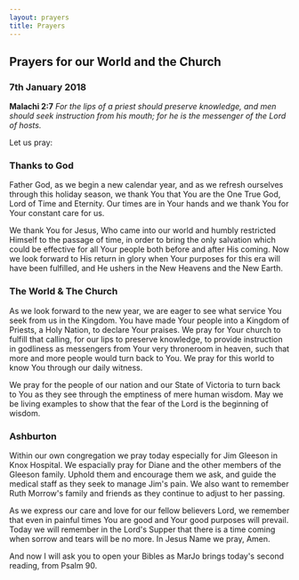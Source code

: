 ```yaml
---
layout: prayers
title: Prayers
---
```

## Prayers for our World and the Church 
### 7th January 2018

__Malachi 2:7__ _For the lips of a priest should preserve knowledge, and men should seek instruction from his mouth; for he is the messenger of the Lord of hosts._

Let us pray:

### Thanks to God
Father God, as we begin a new calendar year, and as we refresh ourselves through this holiday season, we thank You that You are the One True God, Lord of Time and Eternity. Our times are in Your hands and we thank You for Your constant care for us.  

We thank You for Jesus, Who came into our world and humbly restricted Himself to the passage of time, in order to bring the only salvation which could be effective for all Your people both before and after His coming. Now we look forward to His return in glory when Your purposes for this era will have been fulfilled, and He ushers in the New Heavens and the New Earth.

### The World & The Church
As we look forward to the new year, we are eager to see what service You seek from us in the Kingdom. You have made Your people into a Kingdom of Priests, a Holy Nation, to declare Your praises.
We pray for Your church to fulfill that calling, for our lips to preserve knowledge, to provide instruction in godliness as messengers from Your very throneroom in heaven, such that more and more people would turn back to You. We pray for this world to know You through our daily witness.

We pray for the people of our nation and our State of Victoria to turn back to You as they see through the emptiness of mere human wisdom. May we be living examples to show that the fear of the Lord is the beginning of wisdom.

### Ashburton
Within our own congregation we pray today especially for Jim Gleeson in Knox Hospital. We espacially pray for Diane and the other members of the Gleeson family. Uphold them and encourage them we ask, and guide the medical staff as they seek to manage Jim's pain. We also want to remember Ruth Morrow's family and friends as they continue to adjust to her passing.

As we express our care and love for our fellow believers Lord, we remember that even in painful times You are good and Your good purposes will prevail. Today we will remember in the Lord's Supper that there is a time coming when sorrow and tears will be no more. In Jesus Name we pray, Amen.

And now I will ask you to open your Bibles as MarJo brings today's second reading, from Psalm 90.